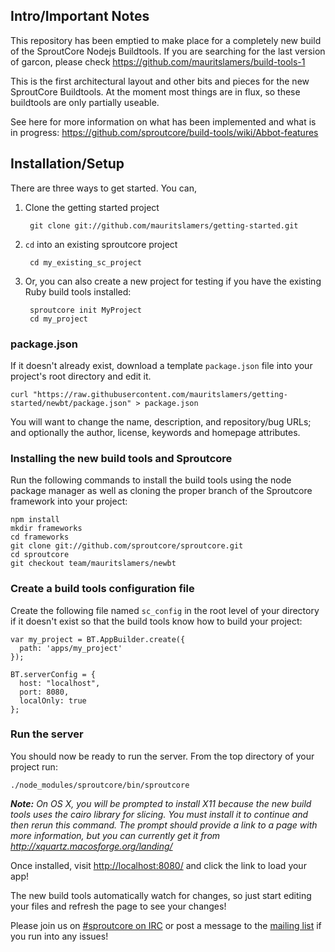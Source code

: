 ## Intro/Important Notes

This repository has been emptied to make place for a completely new build of the SproutCore Nodejs Buildtools.
If you are searching for the last version of garcon, please check https://github.com/mauritslamers/build-tools-1

This is the first architectural layout and other bits and pieces for the new SproutCore Buildtools.
At the moment most things are in flux, so these buildtools are only partially useable.

See here for more information on what has been implemented and what is in progress: https://github.com/sproutcore/build-tools/wiki/Abbot-features

## Installation/Setup

There are three ways to get started. You can,

1. Clone the getting started project

        git clone git://github.com/mauritslamers/getting-started.git
        
2. `cd` into an existing sproutcore project

        cd my_existing_sc_project
        
3. Or, you can also create a new project for testing if you have the existing Ruby build tools installed:

        sproutcore init MyProject
        cd my_project

### package.json

If it doesn't already exist, download a template `package.json` file into your project's root directory and edit it.

    curl "https://raw.githubusercontent.com/mauritslamers/getting-started/newbt/package.json" > package.json

You will want to change the name, description, and repository/bug URLs; and optionally the author, license, keywords and homepage attributes.

### Installing the new build tools and Sproutcore

Run the following commands to install the build tools using the node package manager as well as cloning the proper branch of the Sproutcore framework into your project:

    npm install
    mkdir frameworks
    cd frameworks
    git clone git://github.com/sproutcore/sproutcore.git
    cd sproutcore
    git checkout team/mauritslamers/newbt

### Create a build tools configuration file

Create the following file named `sc_config` in the root level of your directory if it doesn't exist so that the build tools know how to build your project:

    var my_project = BT.AppBuilder.create({
      path: 'apps/my_project'
    });

    BT.serverConfig = {
      host: "localhost",
      port: 8080,
      localOnly: true
    };

### Run the server

You should now be ready to run the server. From the top directory of your project run:

    ./node_modules/sproutcore/bin/sproutcore

_**Note:** On OS X, you will be prompted to install X11 because the new build tools uses the cairo library for slicing. You must install it to continue and then rerun this command. The prompt should provide a link to a page with more information, but you can currently get it from http://xquartz.macosforge.org/landing/_

Once installed, visit [http://localhost:8080/](http://localhost:8080/) and click the link to load your app!

The new build tools automatically watch for changes, so just start editing your files and refresh the page to see your changes!

Please join us on [#sproutcore on IRC](http://sproutcore.com/community/#tab=irc) or post a message to the [mailing list](http://groups.google.com/group/sproutcore/topics?gvc=2) if you run into any issues!
